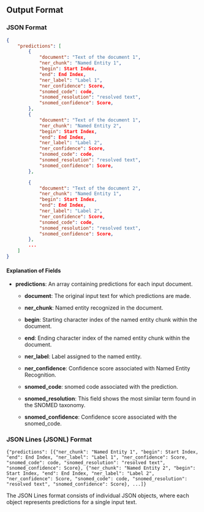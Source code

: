 ## Output Format

### JSON Format

```json
{
    "predictions": [
        {
            "document": "Text of the document 1",
            "ner_chunk": "Named Entity 1",
            "begin": Start Index,
            "end": End Index,
            "ner_label": "Label 1",
            "ner_confidence": Score,
            "snomed_code": code,
            "snomed_resolution": "resolved text",
            "snomed_confidence": Score,
        },
        {
            "document": "Text of the document 1",
            "ner_chunk": "Named Entity 2",
            "begin": Start Index,
            "end": End Index,
            "ner_label": "Label 2",
            "ner_confidence": Score,
            "snomed_code": code,
            "snomed_resolution": "resolved text",
            "snomed_confidence": Score,
        },

        {
            "document": "Text of the document 2",
            "ner_chunk": "Named Entity 1",
            "begin": Start Index,
            "end": End Index,
            "ner_label": "Label 2",
            "ner_confidence": Score,
            "snomed_code": code,
            "snomed_resolution": "resolved text",
            "snomed_confidence": Score,
        },
        ...
    ]
}


```

#### Explanation of Fields

- **predictions**: An array containing predictions for each input document.

    - **document**: The original input text for which predictions are made.

    - **ner_chunk**: Named entity recognized in the document.

    - **begin**: Starting character index of the named entity chunk within the document.

    - **end**: Ending character index of the named entity chunk within the document.

    - **ner_label**: Label assigned to the named entity.

    - **ner_confidence**: Confidence score associated with Named Entity Recognition.

    - **snomed_code**: snomed code associated with the prediction.

    - **snomed_resolution**: This field shows the most similar term found in the SNOMED taxonomy.

    - **snomed_confidence**: Confidence score associated with the snomed_code.


### JSON Lines (JSONL) Format

```
{"predictions": [{"ner_chunk": "Named Entity 1", "begin": Start Index, "end": End Index, "ner_label": "Label 1", "ner_confidence": Score, "snomed_code": code, "snomed_resolution": "resolved text", "snomed_confidence": Score}, {"ner_chunk": "Named Entity 2", "begin": Start Index, "end": End Index, "ner_label": "Label 2", "ner_confidence": Score, "snomed_code": code, "snomed_resolution": "resolved text", "snomed_confidence": Score}, ...]}
```

The JSON Lines format consists of individual JSON objects, where each object represents predictions for a single input text.